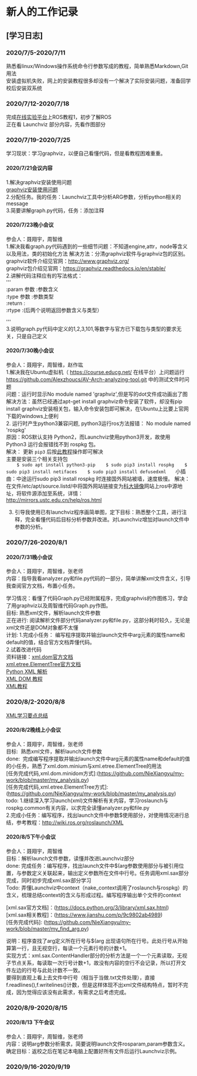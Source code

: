 # 新人的工作记录

## [学习日志]

### 2020/7/5-2020/7/11

  熟悉看linux/Windows操作系统命令行参数写成的教程，简单熟悉Markdown,Git用法  
  安装虚拟机失败，网上的安装教程很多却没有一个解决了实际安装问题，准备回学校后安装双系统  
  
### 2020/7/12-2020/7/18  

  完成[在线实验平台](https://course.educg.net)上ROS教程1，初步了解ROS  
  正在看 Launchviz 部分内容，先看作图部分  
  
### 2020/7/19-2020/7/25

学习现状：学习graphviz，以便自己看懂代码，但是看教程困难重重。

#### 2020/7/21会议内容 
 1.解决graphviz安装使用问题  
[graphviz安装使用问题](https://github.com/NieXiangyu/my-work/blob/master/graphviz%E5%AE%89%E8%A3%85%E4%BD%BF%E7%94%A8%E9%97%AE%E9%A2%98.md)  
 2.分配任务。我的任务：Launchviz工具中分析ARG参数，分析python相关的message      
 3.简要讲解graph.py代码，任务：添加注释     
 
 #### 2020/7/23晚小会议
 参会人：聂翔宇，周智维     
 1.解决我看graph.py代码遇到的一些细节问题：不知道engine,attr，node等含义以及用法，类的初始化方法
    解决方法：分清graphviz软件与graphviz包的区别。      
    graphviz软件介绍见官网：http://www.graphviz.org/  
    graphviz包介绍见官网：https://graphviz.readthedocs.io/en/stable/   
 2.讲解代码注释应有的写法格式：  
   '''        
      :param 参数 :参数含义     
      :type 参数 :参数类型      
      :return :    
      :rtype :(后两个说明返回参数含义与类型）     
           
   '''      
  3.说明graph.py代码中定义的1,2,3,101,等数字与官方已下载包与类型的要求无关，只是自己定义    
  
  #### 2020/7/30晚小会议
 参会人：聂翔宇，周智维，赵作竑  
 1.解决我在Ubuntu虚拟机（ https://course.educg.net/ 在线平台）上问题运行 https://github.com/Alexzhoucs/AV-Arch-analyzing-tool.git 中的测试文件时问题   
   问题：运行时显示No module named 'graphviz',但是写的dot文件成功画出了图  
   解决方法：虽然已经通过apt-get install graphviz命令安装了软件，却没有pip install graphviz安装相关包，输入命令安装包即可解决，在Ubuntu上比要上官网下载的windows上便利    
 2. 运行时产生python3兼容问题, python3运行ros方法报错： No module named 'rospkg'      
    原因：ROS默认支持 Python2，而Launchviz使用python3开发，故使用 Python3 运行会报错找不到 rospkg 包。    
    解决： 更新 `pip3` 后按[此教程](https://blog.csdn.net/weixin_43046653/article/details/102930894)操作即可解决       
          主要是安装三个相关支持包  
            ```    
            $ sudo apt install python3-pip   
            $ sudo pip3 install rospkg   
            $ sudo pip3 install netifaces   
            $ sudo pip3 install defusedxml   
            ``` 
        小插曲：中途运行sudo pip3 install rospkg 时连接国外网站被墙，速度极慢。
        解决：在文件/etc/apt/source.listd/中将国外网站链接变为[科大镜像](http://mirrors.ustc.edu.cn/)网站上ros中源地址，将软件源添加至系统，详情：      
        http://mirrors.ustc.edu.cn/help/ros.html      
       
 3. 引导我使用已有launchviz程序画简单图，定下目标：熟悉整个工具，进行注释，完全看懂代码后目标分析参数并改进。对Launchviz增加对launch文件中参数的分析。
 
  ### 2020/7/26-2020/8/1  
   #### 2020/7/31晚小会议
   参会人：聂翔宇，周智维，张老师  
   内容：指导我看analyzer.py和file.py代码的一部分，简单讲解xml文件含义，引导我查阅官方文档，布置小任务。   
   
  学习情况：看懂了代码Graph.py已经附属程序，完成graphvis的作图练习，学会了用graphviz以及周智维代码Graph.py作图。   
  目标:    熟悉xml文件，解析launch文件参数  
  正在进行:  阅读解析文件部分代码analyzer.py和file.py，这部分耗时较久，无论是xml文件还是DOM对象都不太懂   
  计划: 1.完成小任务： 编写程序提取并输出launch文件中arg元素的属性name和default的值，结合官方文档弄懂代码。       
        2.试着改进代码  
 资料链接：[xml.dom官方文档](https://docs.python.org/2/library/xml.dom.minidom.html)  
          [xml.etree.ElementTree官方文档](https://docs.python.org/2/library/xml.etree.elementtree.html#module-xml.etree.ElementTree)   
          [Python XML 解析](https://www.runoob.com/python/python-xml.html)     
          [XML DOM 教程](https://www.runoob.com/dom/dom-tutorial.html)   
          [XML教程](https://www.runoob.com/xml/xml-tutorial.html)   
          
 
 ### 2020/8/2-2020/8/8  
   [XML学习要点总结](https://github.com/NieXiangyu/my-work/blob/master/XML%E5%AD%A6%E4%B9%A0%E8%A6%81%E7%82%B9%E6%80%BB%E7%BB%93)     
   #### 2020/8/2晚线上小会议  
   参会人：聂翔宇，周智维，张老师    
   目标:  熟悉xml文件，解析launch文件参数  
   done:  完成编写程序提取并输出launch文件中arg元素的属性name和default的值的小任务，熟悉了xml.dom.minium与xml.etree.ElementTree的用法    
   [任务完成代码,xml.dom.minidom方式]:(https://github.com/NieXiangyu/my-work/blob/master/my_analysis.py)               
   [任务完成代码,xml.etree.ElementTree方式]:(https://github.com/NieXiangyu/my-work/blob/master/my_analysis.py)                    
   todo:  1.继续深入学习launch(xml)文件解析有关内容，学习roslaunch与 rospkg.common有关内容，以求完全读懂analyzer.py和file.py   
           2.完成小任务：编写程序，找出launch文件中参数$使用部分，对使用情况进行总结，参考教程：http://wiki.ros.org/roslaunch/XML  
          
   #### 2020/8/5下午小会议  
   参会人：聂翔宇，周智维  
   目标：解析launch文件参数，读懂并改进Launchviz部分  
   done: 完成任务：编写程序，找出launch文件中$(arg参数使用部分与被引用位置，与参数定义关联起来，输出定义参数所在文件中行号。任务调用xml.sax部分完成，同时初步完成xml.sax部分学习  
   Todo: 弄懂Launchviz中context（nake_context调用了roslaunch与rospkg）的含义，梳理总结context的含义与形成过程。编写程序输出单个文件的context   
   
   [xml.sax官方文档]：(https://docs.python.org/3/library/xml.sax.html)        
   [xml.sax相关教程]：(https://www.jianshu.com/p/9c9802ab4989)       
   [任务完成代码]: (https://github.com/NieXiangyu/my-work/blob/master/my_find_arg.py)        
   
   说明：程序查找了arg定义所在行号与$(arg 出现语句所在行号。此处行号从<launch>开始算第一行，且无视空行，每读一个元素行号的计数+1。      
   实现方式：xml.sax.ContentHandler部分的分析方法是一个一个元素读取，无视子节点关系，每读取一次行号计数+1，故没有内容的空行不会记录，所以打开文件左边的行号与此处计数不一致。     
   要得到直观上看上去文件中行号（相当于当做.txt文件处理），直接f.readlines(),f.writelines()计数，但是这样体现不出xml文件结构特点，暂时不完成，因为觉得应该没有此需求，有需求之后考虑完成。

 ### 2020/8/9-2020/8/15

   #### 2020/8/13 下午会议   
   参会人：聂翔宇，周智维，张老师    
   内容：说明arg参数分析需求，简要说明launch文件rosparam,param参数含义。   
   确定目标：返校之后在笔记本电脑上配置好所有文件后运行Launchviz示例。    

### 2020/9/16-2020/9/19
     
